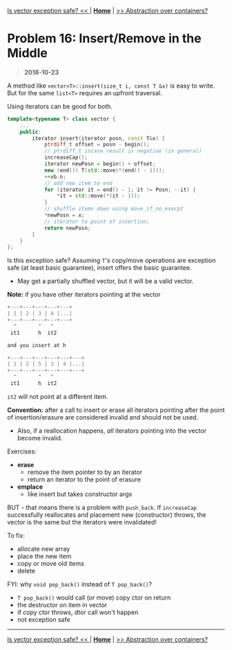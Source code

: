 [Is vector exception safe? << ](./problem_15.md) | [**Home**](../README.md) | [>> Abstraction over containers?](./problem_17.md)

# Problem 16: Insert/Remove in the Middle

> **2018-10-23**

A method like `vector<T>::insert(size_t i, const T &x)` is easy to write.  
But for the same `list<T>` requires an upfront traversal.

Using iterators can be good for both.

```C++
template<typename T> class vector {
    ...
    public:
        iterator insert(iterator posn, const T&x) {
            ptrdiff_t offset = posn - begin();
            // ptrdiff_t incase result is negative (in general)
            increaseCap();
            iterator newPosn = begin() + offset;
            new (end()) T(std::move(*(end() - 1)));
            ++vb.n;
            // add new item to end
            for (iterator it = end() - 1; it != Posn; --it) {
                *it = std::move(*(it - 1));
            }
            // shuffle items down using move_if_no_execpt
            *newPosn = x;
            // iterator to point of insertion;
            return newPosn;
        }
    }
};
```

Is this exception safe? Assuming `T`'s copy/move operations are exception safe (at least basic guarantee), insert offers the basic guarantee.

- May get a partially shuffled vector, but it will be a valid vector.

**Note:** if you have other iterators pointing at the vector

```C
+---+---+---+---+---+
| 1 | 2 | 3 | 4 |...|
+---+---+---+---+---+
  ^       ^   ^
 it1      h  it2

and you insert at h

+---+---+---+---+---+---+
| 1 | 2 | 5 | 3 | 4 |...|
+---+---+---+---+---+---+
  ^       ^   ^
 it1      h  it2
```

`it2` will not point at a different item.

**Convention:** after a call to insert or erase all iterators pointing after the point of insertion/erasure are considered invalid and should not be used.

- Also, if a reallocation happens, _all_ iterators pointing into the vector become invalid.

Exercises:

- **erase**
  - remove the item pointer to by an iterator
  - return an iterator to the point of erasure
- **emplace**
  - like insert but takes constructor args

BUT - that means there is a problem with `push_back`. If `increaseCap` successfully reallocates and placement new (constructor) throws, the vector is the same but the iterators were invalidated!

To fix:

- allocate new array
- place the new item
- copy or move old items
- delete

FYI: why `void pop_back()` instead of `T pop_back()`?

- `T pop_back()` would call (or move) copy ctor on return
- the destructor on item in vector
- if copy ctor throws, dtor call won't happen
- not exception safe

---

[Is vector exception safe? << ](./problem_15.md) | [**Home**](../README.md) | [>> Abstraction over containers?](./problem_17.md)
